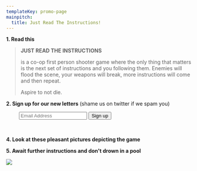 ```yaml
---
templateKey: promo-page
mainpitch:
  title: Just Read The Instructions!
---
```

**1. Read this**

> **JUST READ THE INSTRUCTIONS** 
>
>is a co-op first person shooter game where the only thing that matters is the next set of instructions and you following them. Enemies will flood the scene, your weapons will break, more instructions will come and then repeat.
>
>Aspire to not die.

**2. Sign up for our new letters** (shame us on twitter if we spam you)

<form action="/action_page.php">
&nbsp;&nbsp;&nbsp;&nbsp;&nbsp;&nbsp;&nbsp;&nbsp;
<input type="text" id="email" name="email" placeholder="Email Address" />
<input type="submit" value="Sign up">
</form>
</br>

**4. Look at these pleasant pictures depicting the game**

**5. Await further instructions and don't drown in a pool**

![](/img/kotd_logo_without_title.png)
